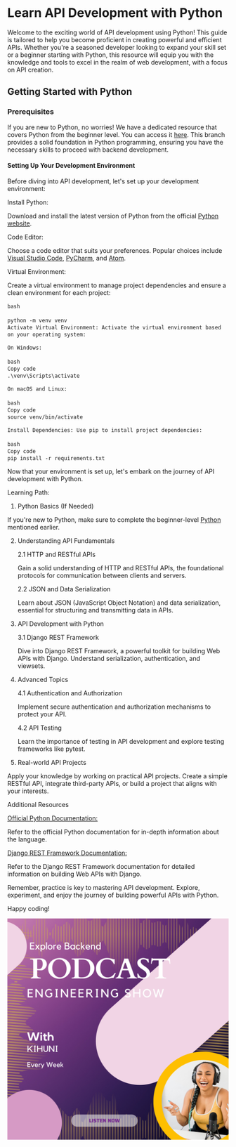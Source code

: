 
# Learn API Development with Python

Welcome to the exciting world of API development using Python! This guide is tailored to help you become proficient in creating powerful and efficient APIs. Whether you're a seasoned developer looking to expand your skill set or a beginner starting with Python, this resource will equip you with the knowledge and tools to excel in the realm of web development, with a focus on API creation.

## Getting Started with Python

### Prerequisites

If you are new to Python, no worries! We have a dedicated resource that covers Python from the beginner level. You can access it [here](https://github.com/kihuni/Explore-Backend/tree/main/Intro-to-Python-article). This branch provides a solid foundation in Python programming, ensuring you have the necessary skills to proceed with backend development.

#### Setting Up Your Development Environment
Before diving into API development, let's set up your development environment:

Install Python:

Download and install the latest version of Python from the official [Python website](https://wiki.python.org/moin/BeginnersGuide/Download).

Code Editor:

Choose a code editor that suits your preferences. Popular choices include [Visual Studio Code](https://visualstudio.microsoft.com/), [PyCharm](https://www.jetbrains.com/pycharm/download/?section=linux), and [Atom](https://atom-editor.cc/).

Virtual Environment:

Create a virtual environment to manage project dependencies and ensure a clean environment for each project:

```
bash

python -m venv venv
Activate Virtual Environment: Activate the virtual environment based on your operating system:

```


```
On Windows:

bash
Copy code
.\venv\Scripts\activate
```
```
On macOS and Linux:

bash
Copy code
source venv/bin/activate
```
```
Install Dependencies: Use pip to install project dependencies:

bash
Copy code
pip install -r requirements.txt
```
Now that your environment is set up, let's embark on the journey of API development with Python.

Learning Path:

1. Python Basics (If Needed)

If you're new to Python, make sure to complete the beginner-level [Python](https://github.com/kihuni/Explore-Backend/tree/main/Intro-to-Python-article) mentioned earlier.

2. Understanding API Fundamentals

    2.1 HTTP and RESTful APIs

    Gain a solid understanding of HTTP and RESTful APIs, the foundational protocols for communication between clients and servers.

    2.2 JSON and Data Serialization

    Learn about JSON (JavaScript Object Notation) and data serialization, essential for structuring and transmitting data in APIs.

3. API Development with Python

    3.1 Django REST Framework

    Dive into Django REST Framework, a powerful toolkit for building Web APIs with Django. Understand serialization, authentication, and viewsets.

4. Advanced Topics

    4.1 Authentication and Authorization

    Implement secure authentication and authorization mechanisms to protect your API.

    4.2 API Testing

    Learn the importance of testing in API development and explore testing frameworks like pytest.

5. Real-world API Projects

Apply your knowledge by working on practical API projects. Create a simple RESTful API, integrate third-party APIs, or build a project that aligns with your interests.

Additional Resources

[Official Python Documentation:](https://www.python.org/about/gettingstarted/)

Refer to the official Python documentation for in-depth information about the language.

[Django REST Framework Documentation:](https://www.django-rest-framework.org/)

Refer to the Django REST Framework documentation for detailed information on building Web APIs with Django.

Remember, practice is key to mastering API development. Explore, experiment, and enjoy the journey of building powerful APIs with Python.

Happy coding!

![](https://github.com/kihuni/Explore-Backend/blob/main/Explore%20Backend.png)
